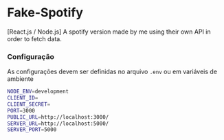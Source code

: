 # Fake-Spotify
[React.js / Node.js] A spotify version made by me using their own API in order to fetch data.

### Configuração
As configurações devem ser definidas no arquivo `.env` ou em variáveis de ambiente

```sh
NODE_ENV=development
CLIENT_ID=
CLIENT_SECRET=
PORT=3000
PUBLIC_URL=http://localhost:3000/
SERVER_URL=http://localhost:5000/
SERVER_PORT=5000
```